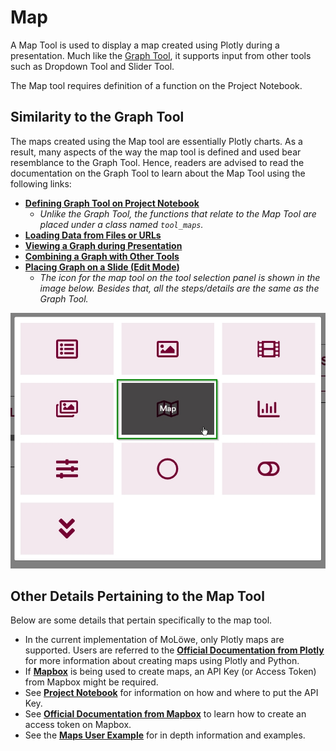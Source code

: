 # Map

A Map Tool is used to display a map created using Plotly during a presentation. Much like the [Graph Tool](06_graph.md), it supports input from other tools such as Dropdown Tool and Slider Tool.

The Map tool requires definition of a function on the Project Notebook.

## **Similarity to the Graph Tool**

The maps created using the Map tool are essentially Plotly charts. As a result, many aspects of the way the map tool is defined and used bear resemblance to the Graph Tool. Hence, readers are advised to read the documentation on the Graph Tool to learn about the Map Tool using the following links:

- [**Defining Graph Tool on Project Notebook**](06_graph.md#defining-graph-tool-on-project-notebook)
  - *Unlike the Graph Tool, the functions that relate to the Map Tool are placed under a class named `tool_maps`.*
- [**Loading Data from Files or URLs**](06_graph.md#loading-data-from-files-or-urls)
- [**Viewing a Graph during Presentation**](06_graph.md#viewing-a-graph-during-presentation)
- [**Combining a Graph with Other Tools**](06_graph.md#combining-graphs-with-other-tools)
- [**Placing Graph on a Slide (Edit Mode)**](06_graph.md#placing-graph-on-a-slide-edit-mode)
  - *The icon for the map tool on the tool selection panel is shown in the image below. Besides that, all the steps/details are the same as the Graph Tool.*

![](/img/doc/64_map.jpg)

## **Other Details Pertaining to the Map Tool**

Below are some details that pertain specifically to the map tool.

- In the current implementation of MoLöwe, only Plotly maps are supported. Users are referred to the [**Official Documentation from Plotly**](https://plotly.com/python/maps/) for more information about creating maps using Plotly and Python.
- If [**Mapbox**](https://plotly.com/python/mapbox-layers/) is being used to create maps, an API Key (or Access Token) from Mapbox might be required.
- See [**Project Notebook**](docs/05-working-with-notebooks/00_template_notebook.md#214-definition-of-api-tokens-and-keys) for information on how and where to put the API Key.
- See [**Official Documentation from Mapbox**](https://docs.mapbox.com/help/getting-started/access-tokens/) to learn how to create an access token on Mapbox.
- See the [**Maps User Example**](docs/05-user-examples/03_maps.md) for in depth information and examples.
